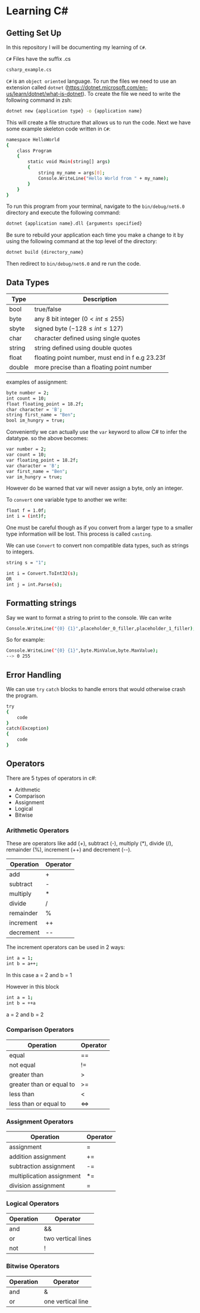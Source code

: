 # Learning C#

## Getting Set Up

In this repository I will be documenting my learning of `C#`.

`C#` Files have the suffix .cs

```sh
csharp_example.cs
```

`C#` is an `object oriented` language. To run the files we need to use an extension called `dotnet` (https://dotnet.microsoft.com/en-us/learn/dotnet/what-is-dotnet). To create the file we need to write the following command in zsh:

```sh
dotnet new {application type} -o {application name}
```

This will create a file structure that allows us to run the code. Next we have some example skeleton code written in `C#`:

```sh
namespace HelloWorld
{
    class Program
    {
        static void Main(string[] args)
        {
            string my_name = args[0];
            Console.WriteLine("Hello World from " + my_name);
        }
    }
}
```

To run this program from your terminal, navigate to the `bin/debug/net6.0` directory and execute the following command:

```sh
dotnet {application name}.dll {arguments specified}
```

Be sure to rebuild your application each time you make a change to it by using the following command at the top level of the directory:

```sh
dotnet build {directory_name}
```

Then redirect to `bin/debug/net6.0` and re run the code.

## Data Types

| Type   | Description                                     |
| ------ | ----------------------------------------------- |
| bool   | true/false                                      |
| byte   | any 8 bit integer ($0 \lt int \leq 255$)        |
| sbyte  | signed byte ($-128 \leq int \leq 127$)          |
| char   | character defined using single quotes           |
| string | string defined using double quotes              |
| float  | floating point number, must end in f e.g 23.23f |
| double | more precise than a floating point number       |

examples of assignment:

```sh
byte number = 2;
int count = 10;
float floating_point = 18.2f;
char character = 'B';
string first_name = "Ben";
bool im_hungry = true;
```

Conveniently we can actually use the `var` keyword to allow C# to infer the datatype. so the above becomes:

```sh
var number = 2;
var count = 10;
var floating_point = 18.2f;
var character = 'B';
var first_name = "Ben";
var im_hungry = true;
```

However do be warned that var will never assign a byte, only an integer.

To `convert` one variable type to another we write:

```sh
float f = 1.0f;
int i = (int)f;
```

One must be careful though as if you convert from a larger type to a smaller type information will be lost. This process is called `casting`.

We can use `Convert` to convert non compatible data types, such as strings to integers.

```sh
string s = "1";

int i = Convert.ToInt32(s);
OR
int j = int.Parse(s);
```

## Formatting strings

Say we want to format a string to print to the console. We can write

```sh
Console.WriteLine("{0} {1}",placeholder_0_filler,placeholder_1_filler);
```

So for example:

```sh
Console.WriteLine("{0} {1}",byte.MinValue,byte.MaxValue);
--> 0 255
```

## Error Handling

We can use `try` `catch` blocks to handle errors that would otherwise crash the program.

```sh
try
{
    code
}
catch(Exception)
{
    code
}
```

## Operators

There are 5 types of operators in c#:

- Arithmetic
- Comparison
- Assignment
- Logical
- Bitwise

### Arithmetic Operators

These are operators like add (+), subtract (-), multiply (\*), divide (/), remainder (%), increment (++) and decrement (--).

| Operation | Operator |
| --------- | -------- |
| add       | +        |
| subtract  | -        |
| multiply  | \*       |
| divide    | /        |
| remainder | %        |
| increment | ++       |
| decrement | --       |

The increment operators can be used in 2 ways:

```sh
int a = 1;
int b = a++;
```

In this case a = 2 and b = 1

However in this block

```sh
int a = 1;
int b = ++a
```

a = 2 and b = 2

### Comparison Operators

| Operation                | Operator |
| ------------------------ | -------- |
| equal                    | ==       |
| not equal                | !=       |
| greater than             | >        |
| greater than or equal to | >=       |
| less than                | <        |
| less than or equal to    | <=>      |

### Assignment Operators

| Operation                 | Operator |
| ------------------------- | -------- |
| assignment                | =        |
| addition assignment       | +=       |
| subtraction assignment    | -=       |
| multiplication assignment | \*=      |
| division assignment       | \=       |

### Logical Operators

| Operation | Operator           |
| --------- | ------------------ |
| and       | &&                 |
| or        | two vertical lines |
| not       | !                  |

### Bitwise Operators

| Operation | Operator          |
| --------- | ----------------- |
| and       | &                 |
| or        | one vertical line |
